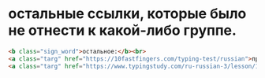 # остальные ссылки, которые было не отнести к какой-либо группе.
``` html
<b class="sign_word">остальное:</b><br>
<a class="targ" href="https://10fastfingers.com/typing-test/russian">проверка скорости печатания</a>;<br>
<a class="targ" href="https://www.typingstudy.com/ru-russian-3/lesson/1">курс печатания десятью пальцами</a>;<br>
```